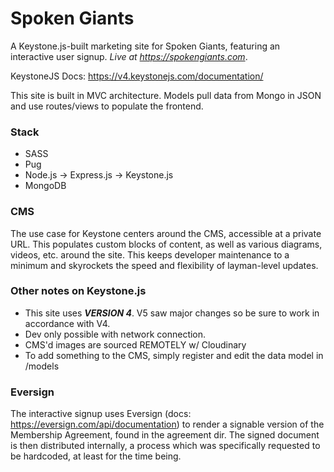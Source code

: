 # Spoken Giants

A Keystone.js-built marketing site for Spoken Giants, featuring an interactive user signup. *Live at https://spokengiants.com*.

KeystoneJS Docs: https://v4.keystonejs.com/documentation/

This site is built in MVC architecture. Models pull data from Mongo in JSON and use routes/views
to populate the frontend.

### Stack

- SASS
- Pug
- Node.js
  -> Express.js
  -> Keystone.js
- MongoDB


### CMS

The use case for Keystone centers around the CMS, accessible at a private URL. This populates custom blocks of content, as well as various diagrams, videos, etc. around the site. This keeps developer maintenance to a minimum and skyrockets the speed and flexibility of layman-level updates.

### Other notes on Keystone.js
- This site uses **_VERSION 4_**. V5 saw major changes so be sure to work in accordance with V4.
- Dev only possible with network connection.
- CMS'd images are sourced REMOTELY w/ Cloudinary
- To add something to the CMS, simply register and edit the data model in /models

### Eversign

The interactive signup uses Eversign (docs: https://eversign.com/api/documentation) to render a signable version of the Membership Agreement, found in the agreement dir. The signed document is then distributed internally, a process which was specifically requested to be hardcoded, at least for the time being.
